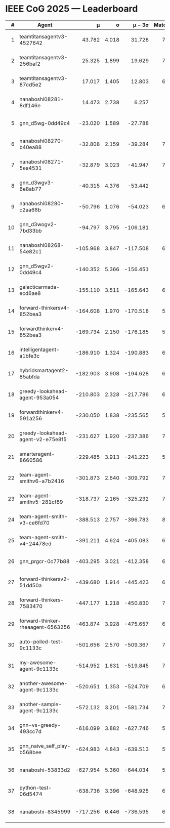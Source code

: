 # IEEE CoG 2025 — Leaderboard

| # | Agent | μ | σ | μ − 3σ | Matches | Updated |
|---:|---|---:|---:|---:|---:|---|
| 1 | teamtitansagentv3-4527642 | 43.782 | 4.018 | 31.728 | 7536 | 2025-08-30 13:00 |
| 2 | teamtitansagentv3-256baf2 | 25.325 | 1.899 | 19.629 | 7036 | 2025-08-30 13:00 |
| 3 | teamtitansagentv3-87cd5e2 | 17.017 | 1.405 | 12.803 | 6760 | 2025-08-30 13:00 |
| 4 | nanaboshi08281-8df146e | 14.473 | 2.738 | 6.257 | 276 | 2025-08-30 13:00 |
| 5 | gnn_d5wg-0dd49c4 | -23.020 | 1.589 | -27.788 | 160 | 2025-08-30 13:00 |
| 6 | nanaboshi08270-b40ea88 | -32.808 | 2.159 | -39.284 | 7280 | 2025-08-30 13:00 |
| 7 | nanaboshi08271-5ea4531 | -32.879 | 3.023 | -41.947 | 7278 | 2025-08-30 13:00 |
| 8 | gnn_d3wgv3-6e8ab77 | -40.315 | 4.376 | -53.442 | 158 | 2025-08-30 13:00 |
| 9 | nanaboshi08280-c2aa68b | -50.796 | 1.076 | -54.023 | 6658 | 2025-08-30 13:00 |
| 10 | gnn_d3wogv2-7bd33bb | -94.797 | 3.795 | -106.181 | 274 | 2025-08-30 13:00 |
| 11 | nanaboshi08268-54e82c1 | -105.968 | 3.847 | -117.508 | 6840 | 2025-08-30 13:00 |
| 12 | gnn_d5wgv2-0dd49c4 | -140.352 | 5.366 | -156.451 | 226 | 2025-08-30 13:00 |
| 13 | galacticarmada-ecd6ae8 | -155.110 | 3.511 | -165.643 | 6700 | 2025-08-30 13:00 |
| 14 | forward-thinkersv4-852bea3 | -164.608 | 1.970 | -170.518 | 5771 | 2025-08-30 13:00 |
| 15 | forwardthinkerv4-852bea3 | -169.734 | 2.150 | -176.185 | 5955 | 2025-08-30 13:00 |
| 16 | intelligentagent-a1bfe3c | -186.910 | 1.324 | -190.883 | 6048 | 2025-08-30 13:00 |
| 17 | hybridsmartagent2-85abfda | -182.903 | 3.908 | -194.628 | 6168 | 2025-08-30 13:00 |
| 18 | greedy-lookahead-agent-953a054 | -210.803 | 2.328 | -217.786 | 6504 | 2025-08-30 13:00 |
| 19 | forwardthinkerv4-591a256 | -230.050 | 1.838 | -235.565 | 5978 | 2025-08-30 13:00 |
| 20 | greedy-lookahead-agent-v2-e75e8f5 | -231.627 | 1.920 | -237.386 | 7056 | 2025-08-30 13:00 |
| 21 | smarteragent-8660586 | -229.485 | 3.913 | -241.223 | 5718 | 2025-08-30 13:00 |
| 22 | team-agent-smithv6-a7b2416 | -301.873 | 2.640 | -309.792 | 7420 | 2025-08-30 13:00 |
| 23 | team-agent-smithv5-281cf89 | -318.737 | 2.165 | -325.232 | 7600 | 2025-08-30 13:00 |
| 24 | team-agent-smith-v3-ce6fd70 | -388.513 | 2.757 | -396.783 | 8038 | 2025-08-30 13:00 |
| 25 | team-agent-smith-v4-24478ed | -391.211 | 4.624 | -405.083 | 6878 | 2025-08-30 13:00 |
| 26 | gnn_prgcr-0c77b88 | -403.295 | 3.021 | -412.358 | 6550 | 2025-08-30 13:00 |
| 27 | forward-thinkersv2-51dd50a | -439.680 | 1.914 | -445.423 | 6508 | 2025-08-30 13:00 |
| 28 | forward-thinkers-7583470 | -447.177 | 1.218 | -450.830 | 7200 | 2025-08-30 13:00 |
| 29 | forward-thinker-rheaagent-6563256 | -463.874 | 3.928 | -475.657 | 6188 | 2025-08-30 13:00 |
| 30 | auto-polled-test-9c1133c | -501.656 | 2.570 | -509.367 | 7120 | 2025-08-30 13:00 |
| 31 | my-awesome-agent-9c1133c | -514.952 | 1.631 | -519.845 | 7140 | 2025-08-30 13:00 |
| 32 | another-awesome-agent-9c1133c | -520.651 | 1.353 | -524.709 | 6780 | 2025-08-30 13:00 |
| 33 | another-sample-agent-9c1133c | -572.132 | 3.201 | -581.734 | 7440 | 2025-08-30 13:00 |
| 34 | gnn-vs-greedy-493cc7d | -616.099 | 3.882 | -627.746 | 5960 | 2025-08-30 13:00 |
| 35 | gnn_naive_self_play-b568bee | -624.983 | 4.843 | -639.513 | 5980 | 2025-08-30 13:00 |
| 36 | nanaboshi-53833d2 | -627.954 | 5.360 | -644.034 | 5260 | 2025-08-30 13:00 |
| 37 | python-test-06d5474 | -638.736 | 3.396 | -648.925 | 6040 | 2025-08-30 13:00 |
| 38 | nanaboshi-8345999 | -717.256 | 6.446 | -736.595 | 6230 | 2025-08-30 13:00 |
